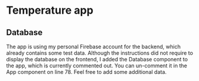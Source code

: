 # Temperature app
## Database
The app is using my personal Firebase account for the backend, which already contains some test data. Although the instructions did not require to display the database on the frontend, I added the Database component to the app, which is currently commented out. You can un-comment it in the App component on line 78. Feel free to add some additional data.
